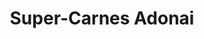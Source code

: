 ---
title: "Super-Carnes Adonai"
url: /zona-19-ciudad-de-guatemala/super-carnes-adonai/
shop: carnicero
---
